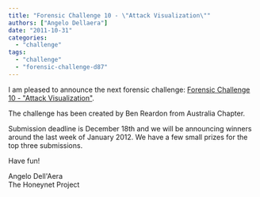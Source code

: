 ```yaml
---
title: "Forensic Challenge 10 - \"Attack Visualization\""
authors: ["Angelo Dellaera"]
date: "2011-10-31"
categories: 
  - "challenge"
tags: 
  - "challenge"
  - "forensic-challenge-d87"
---
```


I am pleased to announce the next forensic challenge: [Forensic Challenge 10 - "Attack Visualization"](https://www.honeynet.org/node/781).  
  
The challenge has been created by Ben Reardon from Australia Chapter.  
  
Submission deadline is December 18th and we will be announcing winners around the last week of January 2012. We have a few small prizes for the top three submissions.  
  
Have fun!  
  
Angelo Dell'Aera  
The Honeynet Project
